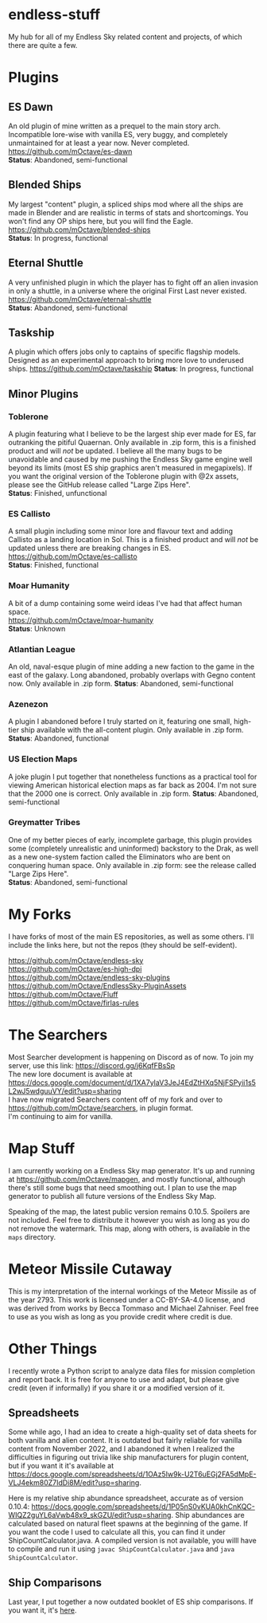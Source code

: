 # endless-stuff
My hub for all of my Endless Sky related content and projects, of which there are quite a few.

# Plugins

## ES Dawn
An old plugin of mine written as a prequel to the main story arch. Incompatible lore-wise with vanilla ES, very buggy, and completely unmaintained for at least a year now. Never completed.  
https://github.com/mOctave/es-dawn  
**Status**: Abandoned, semi-functional

## Blended Ships
My largest "content" plugin, a spliced ships mod where all the ships are made in Blender and are realistic in terms of stats and shortcomings. You won't find any OP ships here, but you will find the Eagle.  
https://github.com/mOctave/blended-ships  
**Status**: In progress, functional

## Eternal Shuttle
A very unfinished plugin in which the player has to fight off an alien invasion in only a shuttle, in a universe where the original First Last never existed.  
https://github.com/mOctave/eternal-shuttle  
**Status**: Abandoned, semi-functional

## Taskship
A plugin which offers jobs only to captains of specific flagship models. Designed as an experimental approach to bring more love to underused ships.
https://github.com/mOctave/taskship
**Status**: In progress, functional

## Minor Plugins

### Toblerone
A plugin featuring what I believe to be the largest ship ever made for ES, far outranking the pitiful Quaernan. Only available in .zip form, this is a finished product and will *not* be updated. I believe all the many bugs to be unavoidable and caused by me pushing the Endless Sky game engine well beyond its limits (most ES ship graphics aren't measured in megapixels).
If you want the original version of the Toblerone plugin with @2x assets, please see the GitHub release called "Large Zips Here".  
**Status**: Finished, unfunctional

### ES Callisto
A small plugin including some minor lore and flavour text and adding Callisto as a landing location in Sol. This is a finished product and will *not* be updated unless there are breaking changes in ES.  
https://github.com/mOctave/es-callisto  
**Status**: Finished, functional

### Moar Humanity
A bit of a dump containing some weird ideas I've had that affect human space.  
https://github.com/mOctave/moar-humanity  
**Status**: Unknown

### Atlantian League
An old, naval-esque plugin of mine adding a new faction to the game in the east of the galaxy. Long abandoned, probably overlaps with Gegno content now. Only available in .zip form.
**Status**: Abandoned, semi-functional

### Azenezon
A plugin I abandoned before I truly started on it, featuring one small, high-tier ship available with the all-content plugin. Only available in .zip form.
**Status**: Abandoned, functional

### US Election Maps
A joke plugin I put together that nonetheless functions as a practical tool for viewing American historical election maps as far back as 2004. I'm not sure that the 2000 one is correct. Only available in .zip form.
**Status**: Abandoned, semi-functional

### Greymatter Tribes
One of my better pieces of early, incomplete garbage, this plugin provides some (completely unrealistic and uninformed) backstory to the Drak, as well as a new one-system faction called the Eliminators who are bent on conquering human space. Only available in .zip form: see the release called "Large Zips Here".  
**Status**: Abandoned, semi-functional

# My Forks

I have forks of most of the main ES repositories, as well as some others. I'll include the links here, but not the repos (they should be self-evident).

https://github.com/mOctave/endless-sky  
https://github.com/mOctave/es-high-dpi  
https://github.com/mOctave/endless-sky-plugins  
https://github.com/mOctave/EndlessSky-PluginAssets  
https://github.com/mOctave/Fluff  
https://github.com/mOctave/firlas-rules  

# The Searchers

Most Searcher development is happening on Discord as of now. To join my server, use this link: https://discord.gg/j6KqfFBsSp  
The new lore document is available at https://docs.google.com/document/d/1XA7ylaV3JeJ4EdZtHXq5NjFSPyii1s5L2wJ5wdguuVY/edit?usp=sharing  
I have now migrated Searchers content off of my fork and over to https://github.com/mOctave/searchers, in plugin format.  
I'm continuing to aim for vanilla.

# Map Stuff

I am currently working on a Endless Sky map generator. It's up and running at https://github.com/mOctave/mapgen, and mostly functional, although there's still some bugs that need smoothing out. I plan to use the map generator to publish all future versions of the Endless Sky Map.

Speaking of the map, the latest public version remains 0.10.5. Spoilers are not included. Feel free to distribute it however you wish as long as you do not remove the watermark. This map, along with others, is available in the `maps` directory.

# Meteor Missile Cutaway

This is my interpretation of the internal workings of the Meteor Missile as of the year 2793. This work is licensed under a CC-BY-SA-4.0 license, and was derived from works by Becca Tommaso and Michael Zahniser. Feel free to use as you wish as long as you provide credit where credit is due.

# Other Things

I recently wrote a Python script to analyze data files for mission completion and report back. It is free for anyone to use and adapt, but please give credit (even if informally) if you share it or a modified version of it.

## Spreadsheets

Some while ago, I had an idea to create a high-quality set of data sheets for both vanilla and alien content. It is outdated but fairly reliable for vanilla content from November 2022, and I abandoned it when I realized the difficulties in figuring out trivia like ship manufacturers for plugin content, but if you want it it's available at https://docs.google.com/spreadsheets/d/1OAz5Iw9k-U2T6uEGj2FA5dMpE-VLJ4ekm80Z7IdDi8M/edit?usp=sharing.

Here is my relative ship abundance spreadsheet, accurate as of version 0.10.4: https://docs.google.com/spreadsheets/d/1P05nS0vKUA0khCnKQC-WIQZ2guYL6aVwb48x9_skGZU/edit?usp=sharing. Ship abundances are calculated based on natural fleet spawns at the beginning of the game. If you want the code I used to calculate all this, you can find it under ShipCountCalculator.java. A compiled version is not available, you willl have to compile and run it using `javac ShipCountCalculator.java` and `java ShipCountCalculator`.

## Ship Comparisons

Last year, I put together a now outdated booklet of ES ship comparisons. If you want it, it's [here](https://github.com/mOctave/endless-stuff/blob/main/ES%20Ship%20Comparisons.pdf).
